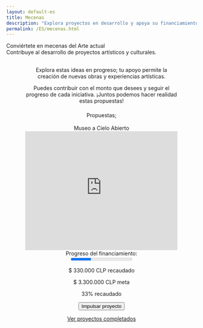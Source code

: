 ```yaml
---
layout: default-es
title: Mecenas
description: "Explora proyectos en desarrollo y apoya su financiamiento."
permalink: /ES/mecenas.html
---
```


<div class="titulo">Conviértete en mecenas del Arte actual</div>

<div class="subtitulo">Contribuye al desarrollo de proyectos artísticos y culturales.</div>

<!-- Párrafo 1 -->
<p class="parrafo" style="margin-top: 6%; text-align: center; max-width: 80%; margin-left: auto; margin-right: auto;">
  Explora estas ideas en progreso; tu apoyo permite la creación de nuevas obras y experiencias artísticas.
</p>

<!-- Párrafo 2 -->
<p class="parrafo" style="text-align: center; max-width: 80%; margin-left: auto; margin-right: auto;">
 Puedes contribuir con el monto que desees y seguir el progreso de cada iniciativa. ¡Juntos podemos hacer realidad estas propuestas!
</p>

<div class="subtitulo" style="margin-top: 4%; text-align: center; max-width: 80%; margin-left: auto; margin-right: auto;">Propuestas;</div>
<br>

<!-- Proyecto Destacado -->
<div class="subtitulo2" style="text-align: center; max-width: 80%; margin-left: auto; margin-right: auto;">Museo a Cielo Abierto</div>
  
<!-- Video del Proyecto -->
  <div class="video-container" style="display: flex; justify-content: center; max-width: 80%; margin-left: auto; margin-right: auto;">
    <iframe width="560" height="315" src="https://www.youtube.com/embed/TU_VIDEO_ID" frameborder="0" allowfullscreen></iframe>
  </div>
  
<!-- Barra de Progreso -->
  <div class="barra-progreso-container" style="text-align: center; max-width: 80%; margin-left: auto; margin-right: auto;">
    <label for="progreso">Progreso del financiamiento:</label>
    <div class="barra-progreso" style="display: flex; justify-content: center; max-width: 80%; margin-left: auto; margin-right: auto;">
      <progress id="progreso" value="33" max="100" style="width: 50%;"></progress>
    </div>
    <p>$ 330.000 CLP recaudado</p>
    <p>$ 3.300.000 CLP meta</p>
    <p>33% recaudado</p>
  </div>

<form action="https://www.paypal.com/ncp/payment/GX4V3R9TEHJ5G" method="post" target="_blank" style="text-align: center; max-width: 80%; margin-left: auto; margin-right: auto;">
  <input class="pp-GX4V3R9TEHJ5G" type="submit" value="Impulsar proyecto" />
</form>

<div style="text-align: center; max-width: 80%; margin-left: auto; margin-right: auto;">
  <a href="proyectos-completados.html" class="enlace">Ver proyectos completados</a>
</div>
<br><br>


